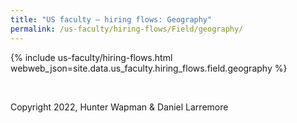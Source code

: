 ```yaml
---
title: "US faculty — hiring flows: Geography"
permalink: /us-faculty/hiring-flows/Field/geography/
---
```


{% include us-faculty/hiring-flows.html webweb_json=site.data.us_faculty.hiring_flows.field.geography %}

<br>

Copyright 2022, Hunter Wapman & Daniel Larremore